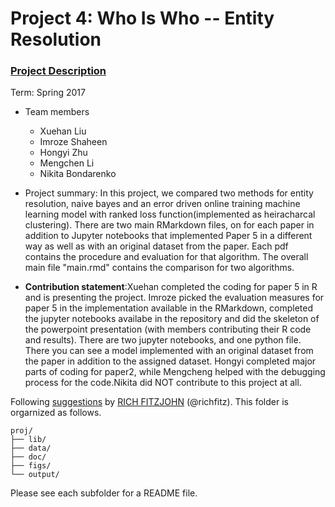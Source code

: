 # Project 4: Who Is Who -- Entity Resolution

### [Project Description](doc/project4_desc.md)

Term: Spring 2017


+ Team members
	+ Xuehan Liu         
	+ Imroze Shaheen
	+ Hongyi Zhu
	+ Mengchen Li
	+ Nikita Bondarenko
+ Project summary: In this project, we compared two methods for entity resolution, naive bayes and an error driven online training machine learning model with ranked loss function(implemented as heiracharcal clustering). There are two main RMarkdown files, on for each paper in addition to Jupyter notebooks that implemented Paper 5 in a different way as well as with an original dataset from the paper. Each pdf contains the procedure and evaluation for that algorithm. The overall main file "main.rmd" contains the comparison for two algorithms.   
	
+ **Contribution statement**:Xuehan completed the coding for paper 5 in R and is presenting the project. Imroze picked the evaluation measures for paper 5 in the implementation available in the RMarkdown, completed the jupyter notebooks availabe in the repository and did the skeleton of the powerpoint presentation (with members contributing their R code and results). There are two jupyter notebooks, and one python file. There you can see a model implemented with an original dataset from the paper in addition to the assigned dataset. Hongyi completed major parts of coding for paper2, while Mengcheng helped with the debugging process for the code.Nikita did NOT contribute to this project at all.




Following [suggestions](http://nicercode.github.io/blog/2013-04-05-projects/) by [RICH FITZJOHN](http://nicercode.github.io/about/#Team) (@richfitz). This folder is orgarnized as follows.

```
proj/
├── lib/
├── data/
├── doc/
├── figs/
└── output/
```

Please see each subfolder for a README file.
